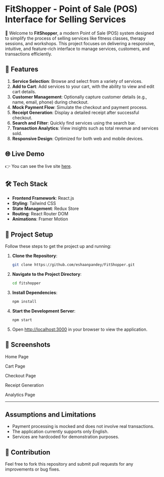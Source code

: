 # FitShopper - Point of Sale (POS) Interface for Selling Services

🎉 Welcome to **FitShopper**, a modern Point of Sale (POS) system designed to simplify the process of selling services like fitness classes, therapy sessions, and workshops. This project focuses on delivering a responsive, intuitive, and feature-rich interface to manage services, customers, and transactions efficiently.

## 🚀 Features

1. **Service Selection**: Browse and select from a variety of services.
2. **Add to Cart**: Add services to your cart, with the ability to view and edit cart details.
3. **Customer Management**: Optionally capture customer details (e.g., name, email, phone) during checkout.
4. **Mock Payment Flow**: Simulate the checkout and payment process.
5. **Receipt Generation**: Display a detailed receipt after successful checkout.
6. **Search and Filter**: Quickly find services using the search bar.
7. **Transaction Analytics**: View insights such as total revenue and services sold.
8. **Responsive Design**: Optimized for both web and mobile devices.

## 🌐 Live Demo

👉 You can see the live site [here](https://fitshopper.netlify.app/).


## 🛠️ Tech Stack

- **Frontend Framework**: React.js
- **Styling**: Tailwind CSS
- **State Management**: Redux Store
- **Routing**: React Router DOM
- **Animations**: Framer Motion

## 📂 Project Setup

Follow these steps to get the project up and running:

1. **Clone the Repository**:
   ```bash
   git clone https://github.com/eshaanpandey/FitShopper.git
   ```

2. **Navigate to the Project Directory**:
   ```bash
   cd fitshopper
   ```

3. **Install Dependencies**:
   ```bash
   npm install
   ```

4. **Start the Development Server**:
   ```bash
   npm start
   ```

5. Open [http://localhost:3000](http://localhost:3000) in your browser to view the application.

## 📸 Screenshots

Home Page

Cart Page

Checkout Page

Receipt Generation

Analytics Page

---

##  Assumptions and Limitations

- Payment processing is mocked and does not involve real transactions.
- The application currently supports only English.
- Services are hardcoded for demonstration purposes.

## 🤝 Contribution

Feel free to fork this repository and submit pull requests for any improvements or bug fixes.
